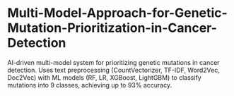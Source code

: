 # Multi-Model-Approach-for-Genetic-Mutation-Prioritization-in-Cancer-Detection
AI-driven multi-model system for prioritizing genetic mutations in cancer detection. Uses text preprocessing (CountVectorizer, TF-IDF, Word2Vec, Doc2Vec) with ML models (RF, LR, XGBoost, LightGBM) to classify mutations into 9 classes, achieving up to 93% accuracy.
